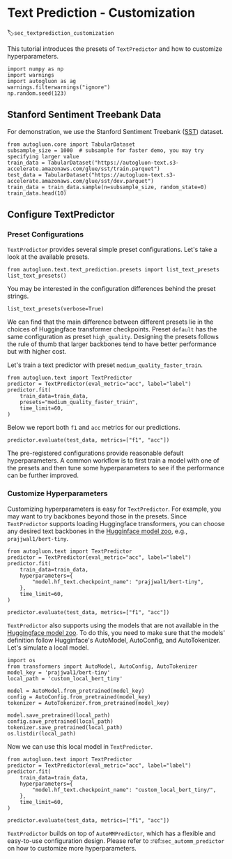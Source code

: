# Text Prediction - Customization
:label:`sec_textprediction_customization`

This tutorial introduces the presets of `TextPredictor` and how to customize hyperparameters.


```{.python .input}
import numpy as np
import warnings
import autogluon as ag
warnings.filterwarnings("ignore")
np.random.seed(123)
```

## Stanford Sentiment Treebank Data

For demonstration, we use the Stanford Sentiment Treebank ([SST](https://nlp.stanford.edu/sentiment/)) dataset.


```{.python .input}
from autogluon.core import TabularDataset
subsample_size = 1000  # subsample for faster demo, you may try specifying larger value
train_data = TabularDataset("https://autogluon-text.s3-accelerate.amazonaws.com/glue/sst/train.parquet")
test_data = TabularDataset("https://autogluon-text.s3-accelerate.amazonaws.com/glue/sst/dev.parquet")
train_data = train_data.sample(n=subsample_size, random_state=0)
train_data.head(10)
```

## Configure TextPredictor

### Preset Configurations

`TextPredictor` provides several simple preset configurations. Let's take a look at the available presets.


```{.python .input}
from autogluon.text.text_prediction.presets import list_text_presets
list_text_presets()
```

You may be interested in the configuration differences behind the preset strings.


```{.python .input}
list_text_presets(verbose=True)
```

We can find that the main difference between different presets lie in the choices of Huggingface transformer checkpoints. Preset `default` has the same configuration as preset `high_quality`. Designing the presets follows the rule of thumb that larger backbones tend to have better performance but with higher cost.

Let's train a text predictor with preset `medium_quality_faster_train`. 


```{.python .input}
from autogluon.text import TextPredictor
predictor = TextPredictor(eval_metric="acc", label="label")
predictor.fit(
    train_data=train_data,
    presets="medium_quality_faster_train",
    time_limit=60,
)
```

Below we report both `f1` and `acc` metrics for our predictions.


```{.python .input}
predictor.evaluate(test_data, metrics=["f1", "acc"])
```

The pre-registered configurations provide reasonable default hyperparameters. A common workflow is to first train a model with one of the presets and then tune some hyperparameters to see if the performance can be further improved.

### Customize Hyperparameters

Customizing hyperparameters is easy for `TextPredictor`. For example, you may want to try backbones beyond those in the presets. Since `TextPredictor` supports loading Huggingface transformers, you can choose any desired text backbones in the [Hugginface model zoo](https://huggingface.co/models), e.g., `prajjwal1/bert-tiny`.


```{.python .input}
from autogluon.text import TextPredictor
predictor = TextPredictor(eval_metric="acc", label="label")
predictor.fit(
    train_data=train_data,
    hyperparameters={
        "model.hf_text.checkpoint_name": "prajjwal1/bert-tiny",
    },
    time_limit=60,
)
```


```{.python .input}
predictor.evaluate(test_data, metrics=["f1", "acc"])
```

`TextPredictor` also supports using the models that are not available in the [Huggingface model zoo](https://huggingface.co/models). To do this, you need to make sure that the models' definition follow Hugginface's AutoModel, AutoConfig, and AutoTokenizer. Let's simulate a local model.


```{.python .input}
import os
from transformers import AutoModel, AutoConfig, AutoTokenizer
model_key = 'prajjwal1/bert-tiny'
local_path = 'custom_local_bert_tiny'

model = AutoModel.from_pretrained(model_key)
config = AutoConfig.from_pretrained(model_key)
tokenizer = AutoTokenizer.from_pretrained(model_key)

model.save_pretrained(local_path)
config.save_pretrained(local_path)
tokenizer.save_pretrained(local_path)
os.listdir(local_path)
```

Now we can use this local model in `TextPredictor`.


```{.python .input}
from autogluon.text import TextPredictor
predictor = TextPredictor(eval_metric="acc", label="label")
predictor.fit(
    train_data=train_data,
    hyperparameters={
        "model.hf_text.checkpoint_name": "custom_local_bert_tiny/",
    },
    time_limit=60,
)
```


```{.python .input}
predictor.evaluate(test_data, metrics=["f1", "acc"])
```

`TextPredictor` builds on top of `AutoMMPredictor`, which has a flexible and easy-to-use configuration design. Please refer to :ref:`sec_automm_predictor` on how to customize more hyperparameters.
